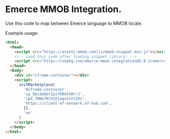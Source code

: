 # Emerce MMOB Integration.

Use this code to map between Emerce language to MMOB locale.

Example usage:

```html
<html>
  <head>
    <script src="https://assets.mmob.com/js/mmob-snippet.min.js"></script>
    <!-- Load this code after loading snippet library: -->
    <script src="https://unpkg.com/emerce-mmob-integration@1.0.2/emerce-mmob-integration.js"></script>
  </head>
  <body>
    <div id="iframe-container"></div>
    <script>
      initMarketplace(
        '#iframe-container',
        'cp_9AidXA6tIpz7RR4thMrrJ',
        'cpd_7NNG7KCUjOjagv5Jxt5Ov',
        'https://client-ef-network.ef-hub.com',
        {},
        'en'
      )
    </script>
  </body>
</html>

```

